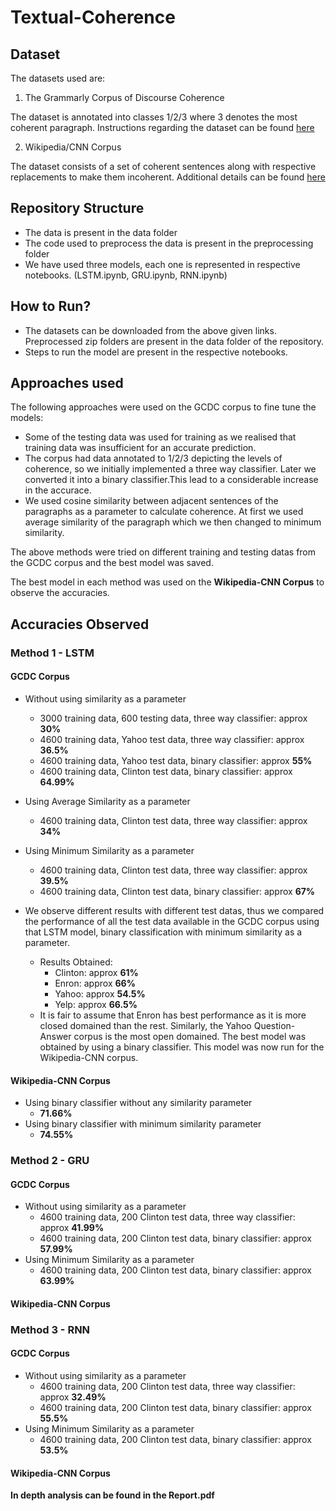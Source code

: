 # Textual-Coherence

## Dataset

The datasets used are:
1. The Grammarly Corpus of Discourse Coherence


The dataset is annotated into classes 1/2/3 where 3 denotes the most coherent paragraph. 
Instructions regarding the dataset can be found [here](https://github.com/aylai/GCDC-corpus)

2. Wikipedia/CNN Corpus


The dataset consists of a set of coherent sentences along with respective replacements to make them incoherent. 
Additional details can be found [here](https://github.com/AiliAili/Coherence_Modelling)

## Repository Structure
- The data is present in the data folder
- The code used to preprocess the data is present in the preprocessing folder
- We have used three models, each one is represented in respective notebooks. (LSTM.ipynb, GRU.ipynb, RNN.ipynb)

## How to Run?
- The datasets can be downloaded from the above given links. Preprocessed zip folders are present in the data folder of the repository.
- Steps to run the model are present in the respective notebooks.

## Approaches used


The following approaches were used on the GCDC corpus to fine tune the models: 

- Some of the testing data was used for training as we realised that training data was insufficient for an accurate prediction.
- The corpus had data annotated to 1/2/3 depicting the levels of coherence, so we initially implemented a three way classifier. Later we converted it into a binary classifier.This lead to a considerable increase in the accurace.
- We used cosine similarity between adjacent sentences of the paragraphs as a parameter to calculate coherence. At first we used average similarity of the paragraph which we then changed to minimum similarity. 

The above methods were tried on different training and testing datas from the GCDC corpus and the best model was saved.

The best model in each method was used on the **Wikipedia-CNN Corpus** to observe the accuracies. 

## Accuracies Observed

### Method 1 - LSTM
#### GCDC Corpus
- Without using similarity as a parameter
  - 3000 training data, 600 testing data, three way classifier: approx **30%**
  - 4600 training data, Yahoo test data, three way classifier: approx **36.5%**
  - 4600 training data, Yahoo test data, binary classifier: approx **55%**
  - 4600 training data, Clinton test data, binary classifier: approx **64.99%**
 
- Using Average Similarity as a parameter
  - 4600 training data, Clinton test data, three way classifier: approx **34%**

- Using Minimum Similarity as a parameter
  - 4600 training data, Clinton test data, three way classifier: approx **39.5%**
  - 4600 training data, Clinton test data, binary classifier: approx **67%**

- We observe different results with different test datas, thus we compared the performance of all the test data available in the GCDC corpus using that LSTM model, binary classification with minimum similarity as a parameter.
  - Results Obtained:
    - Clinton: approx **61%**
    - Enron: approx **66%**
    - Yahoo: approx **54.5%**
    - Yelp: approx **66.5%**
  - It is fair to assume that Enron has best performance as it is more closed domained than the rest. Similarly, the Yahoo Question-Answer corpus is the most open domained. 
The best model was obtained by using a binary classifier. This model was now run for the Wikipedia-CNN corpus.

#### Wikipedia-CNN Corpus
- Using binary classifier without any similarity parameter
  - **71.66%**
- Using binary classifier with minimum similarity parameter
  - **74.55%**


### Method 2 - GRU
#### GCDC Corpus
- Without using similarity as a parameter
  - 4600 training data, 200 Clinton test data, three way classifier: approx **41.99%**
  - 4600 training data, 200 Clinton test data, binary classifier: approx **57.99%**
- Using Minimum Similarity as a parameter
  - 4600 training data, 200 Clinton test data, binary classifier: approx **63.99%**
#### Wikipedia-CNN Corpus

### Method 3 - RNN
#### GCDC Corpus
- Without using similarity as a parameter
  - 4600 training data, 200 Clinton test data, three way classifier: approx **32.49%**
  - 4600 training data, 200 Clinton test data, binary classifier: approx **55.5%**
- Using Minimum Similarity as a parameter
  - 4600 training data, 200 Clinton test data, binary classifier: approx **53.5%**
#### Wikipedia-CNN Corpus


**In depth analysis can be found in the Report.pdf**
